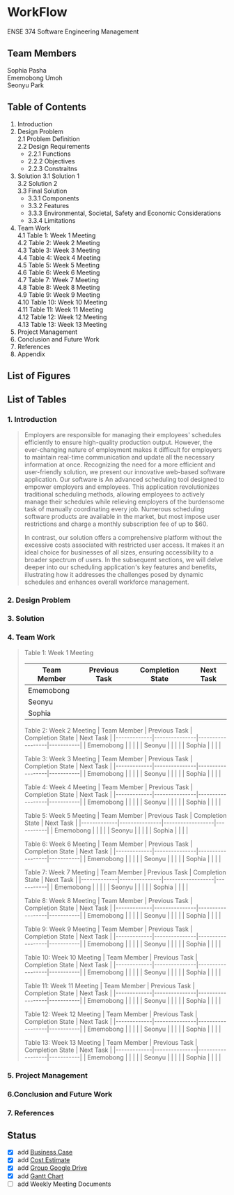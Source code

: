 # WorkFlow
ENSE 374 Software Engineering Management


## Team Members
Sophia Pasha <br />
Ememobong Umoh <br />
Seonyu Park <br />


## Table of Contents
1. Introduction
2. Design Problem <br />
   2.1 Problem Definition <br />
   2.2 Design Requirements <br  />
    - 2.2.1 Functions <br  />
    - 2.2.2 Objectives <br  />
    - 2.2.3 Constraitns <br  />
3. Solution
   3.1 Solution 1 <br />
   3.2 Solution 2 <br />
   3.3 Final Solution <br />
    - 3.3.1 Components <br />
    - 3.3.2 Features <br />
    - 3.3.3 Environmental, Societal, Safety and Economic Considerations<br />
    - 3.3.4 Limitations<br />
4. Team Work <br />
   4.1 Table 1: Week 1 Meeting  <br />
   4.2 Table 2: Week 2 Meeting  <br />
   4.3 Table 3: Week 3 Meeting  <br />
   4.4 Table 4: Week 4 Meeting  <br />
   4.5 Table 5: Week 5 Meeting  <br />
   4.6 Table 6: Week 6 Meeting  <br />
   4.7 Table 7: Week 7 Meeting  <br />
   4.8 Table 8: Week 8 Meeting  <br />
   4.9 Table 9: Week 9 Meeting  <br />
   4.10 Table 10: Week 10 Meeting  <br />
   4.11 Table 11: Week 11 Meeting  <br />
   4.12 Table 12: Week 12 Meeting  <br />
   4.13 Table 13: Week 13 Meeting  <br />
5. Project Management
6. Conclusion and Future Work
7. References
8. Appendix

## List of Figures
## List of Tables

### 1. Introduction <br />
> Employers are responsible for managing their employees' schedules efficiently to ensure high-quality production output. However, the ever-changing nature of employment makes it difficult for employers to maintain real-time communication and update all the necessary information at once. Recognizing the need for a more efficient and user-friendly solution, we present our innovative web-based software application. Our software is An advanced scheduling tool designed to empower employers and employees. This application revolutionizes traditional scheduling methods, allowing employees to actively manage their schedules while relieving employers of the burdensome task of manually coordinating every job. Numerous scheduling software products are available in the market, but most impose user restrictions and charge a monthly subscription fee of up to $60.<br />
>
> In contrast, our solution offers a comprehensive platform without the excessive costs associated with restricted user access. It makes it an ideal choice for businesses of all sizes, ensuring accessibility to a broader spectrum of users. In the subsequent sections, we will delve deeper into our scheduling application's key features and benefits, illustrating how it addresses the challenges posed by dynamic schedules and enhances overall workforce management.
### 2. Design Problem

### 3. Solution

### 4. Team Work
> Table 1: Week 1 Meeting
> 
> | Team Member | Previous Task | Completion State | Next Task |
> |-------------|---------------|------------------|-----------|
> | Ememobong   |               |                  |           |
> | Seonyu      |               |                  |           |
> | Sophia      |               |                  |           |
>
> 
> Table 2: Week 2 Meeting
> | Team Member | Previous Task | Completion State | Next Task |
> |-------------|---------------|------------------|-----------|
> | Ememobong   |               |                  |           |
> | Seonyu      |               |                  |           |
> | Sophia      |               |                  |           |
>
> Table 3: Week 3 Meeting
> | Team Member | Previous Task | Completion State | Next Task |
> |-------------|---------------|------------------|-----------|
> | Ememobong   |               |                  |           |
> | Seonyu      |               |                  |           |
> | Sophia      |               |                  |           |
>
> Table 4: Week 4 Meeting
> | Team Member | Previous Task | Completion State | Next Task |
> |-------------|---------------|------------------|-----------|
> | Ememobong   |               |                  |           |
> | Seonyu      |               |                  |           |
> | Sophia      |               |                  |           |
>
> Table 5: Week 5 Meeting
> | Team Member | Previous Task | Completion State | Next Task |
> |-------------|---------------|------------------|-----------|
> | Ememobong   |               |                  |           |
> | Seonyu      |               |                  |           |
> | Sophia      |               |                  |           |
>
> Table 6: Week 6 Meeting
> | Team Member | Previous Task | Completion State | Next Task |
> |-------------|---------------|------------------|-----------|
> | Ememobong   |               |                  |           |
> | Seonyu      |               |                  |           |
> | Sophia      |               |                  |           |
>
> Table 7: Week 7 Meeting
> | Team Member | Previous Task | Completion State | Next Task |
> |-------------|---------------|------------------|-----------|
> | Ememobong   |               |                  |           |
> | Seonyu      |               |                  |           |
> | Sophia      |               |                  |           |
>
> Table 8: Week 8 Meeting
> | Team Member | Previous Task | Completion State | Next Task |
> |-------------|---------------|------------------|-----------|
> | Ememobong   |               |                  |           |
> | Seonyu      |               |                  |           |
> | Sophia      |               |                  |           |
>
> Table 9: Week 9 Meeting
> | Team Member | Previous Task | Completion State | Next Task |
> |-------------|---------------|------------------|-----------|
> | Ememobong   |               |                  |           |
> | Seonyu      |               |                  |           |
> | Sophia      |               |                  |           |
>
> Table 10: Week 10 Meeting
> | Team Member | Previous Task | Completion State | Next Task |
> |-------------|---------------|------------------|-----------|
> | Ememobong   |               |                  |           |
> | Seonyu      |               |                  |           |
> | Sophia      |               |                  |           |
>
> Table 11: Week 11 Meeting
> | Team Member | Previous Task | Completion State | Next Task |
> |-------------|---------------|------------------|-----------|
> | Ememobong   |               |                  |           |
> | Seonyu      |               |                  |           |
> | Sophia      |               |                  |           |
>
> Table 12: Week 12 Meeting
> | Team Member | Previous Task | Completion State | Next Task |
> |-------------|---------------|------------------|-----------|
> | Ememobong   |               |                  |           |
> | Seonyu      |               |                  |           |
> | Sophia      |               |                  |           |
>
> Table 13: Week 13 Meeting
> | Team Member | Previous Task | Completion State | Next Task |
> |-------------|---------------|------------------|-----------|
> | Ememobong   |               |                  |           |
> | Seonyu      |               |                  |           |
> | Sophia      |               |                  |           |

### 5. Project Management

### 6.Conclusion and Future Work

### 7. References


## Status
- [x] add [Business Case](https://github.com/Getsched/Project/blob/main/documents/Business_Case.pdf)
- [x] add [Cost Estimate](https://github.com/Getsched/Project/blob/main/documents/Cost_Estimates.pdf)
- [x] add [Group Google Drive](https://github.com/Getsched/Project/blob/main/documents/Group_Google_Drive.md)
- [x] add [Gantt Chart](https://github.com/Getsched/Project/blob/main/documents/Gantt_Chart.pdf)
- [ ] add Weekly Meeting Documents
